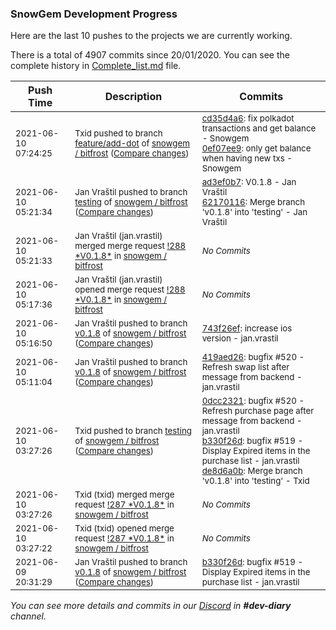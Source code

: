 
### SnowGem Development Progress

Here are the last 10 pushes to the projects we are currently working.

There is a total of 4907 commits since 20/01/2020. You can see the complete history in
 [Complete_list.md](Complete_list.md) file.

| Push Time | Description | Commits |
| --- | --- | --- |
| <sub>2021-06-10 07:24:25</sub> | <sub>Txid pushed to branch [feature/add\-dot](https://gitlab.com/snowgem/bitfrost/commits/feature/add-dot) of [snowgem / bitfrost](https://gitlab.com/snowgem/bitfrost) ([Compare changes](https://gitlab.com/snowgem/bitfrost/compare/ef64fe7f2629195334f20f1d253b1d0a595592d1...0ef07ee99917467e80a7bdec5ac8b86a8603c0d7))</sub> | <sub>[cd35d4a6](https://gitlab.com/snowgem/bitfrost/-/commit/cd35d4a64d86cfc046ddc43ed25c03e9ee208a24): fix polkadot transactions and get balance - Snowgem<br>[0ef07ee9](https://gitlab.com/snowgem/bitfrost/-/commit/0ef07ee99917467e80a7bdec5ac8b86a8603c0d7): only get balance when having new txs - Snowgem</sub> |
| <sub>2021-06-10 05:21:34</sub> | <sub>Jan Vraštil pushed to branch [testing](https://gitlab.com/snowgem/bitfrost/commits/testing) of [snowgem / bitfrost](https://gitlab.com/snowgem/bitfrost) ([Compare changes](https://gitlab.com/snowgem/bitfrost/compare/de8d6a0b5a18dca382d660adec4730b5a045a655...62170116cea71d54bc1f7ef68dd7937a719eb4d1))</sub> | <sub>[ad3ef0b7](https://gitlab.com/snowgem/bitfrost/-/commit/ad3ef0b76e6ccdd2331b315232d81af9b822a4b9): V0.1.8 - Jan Vraštil<br>[62170116](https://gitlab.com/snowgem/bitfrost/-/commit/62170116cea71d54bc1f7ef68dd7937a719eb4d1): Merge branch 'v0.1.8' into 'testing' - Jan Vraštil</sub> |
| <sub>2021-06-10 05:21:33</sub> | <sub>Jan Vraštil (jan.vrastil) merged merge request [\!288 \*V0\.1\.8\*](https://gitlab.com/snowgem/bitfrost/-/merge_requests/288) in [snowgem / bitfrost](https://gitlab.com/snowgem/bitfrost)</sub> | <sub>_No Commits_</sub> |
| <sub>2021-06-10 05:17:36</sub> | <sub>Jan Vraštil (jan.vrastil) opened merge request [\!288 \*V0\.1\.8\*](https://gitlab.com/snowgem/bitfrost/-/merge_requests/288) in [snowgem / bitfrost](https://gitlab.com/snowgem/bitfrost)</sub> | <sub>_No Commits_</sub> |
| <sub>2021-06-10 05:16:50</sub> | <sub>Jan Vraštil pushed to branch [v0\.1\.8](https://gitlab.com/snowgem/bitfrost/commits/v0.1.8) of [snowgem / bitfrost](https://gitlab.com/snowgem/bitfrost) ([Compare changes](https://gitlab.com/snowgem/bitfrost/compare/419aed262cd085fa09ccce0a92a6f768b221aa1f...743f26ef3f4c3a94aecc307a549d391a435ee762))</sub> | <sub>[743f26ef](https://gitlab.com/snowgem/bitfrost/-/commit/743f26ef3f4c3a94aecc307a549d391a435ee762): increase ios version - jan.vrastil</sub> |
| <sub>2021-06-10 05:11:04</sub> | <sub>Jan Vraštil pushed to branch [v0\.1\.8](https://gitlab.com/snowgem/bitfrost/commits/v0.1.8) of [snowgem / bitfrost](https://gitlab.com/snowgem/bitfrost) ([Compare changes](https://gitlab.com/snowgem/bitfrost/compare/b330f26dcbfa47b37ec1badbd5d56385303599bd...419aed262cd085fa09ccce0a92a6f768b221aa1f))</sub> | <sub>[419aed26](https://gitlab.com/snowgem/bitfrost/-/commit/419aed262cd085fa09ccce0a92a6f768b221aa1f): bugfix #520 - Refresh swap list after message from backend - jan.vrastil</sub> |
| <sub>2021-06-10 03:27:26</sub> | <sub>Txid pushed to branch [testing](https://gitlab.com/snowgem/bitfrost/commits/testing) of [snowgem / bitfrost](https://gitlab.com/snowgem/bitfrost) ([Compare changes](https://gitlab.com/snowgem/bitfrost/compare/033f7c045b94de1f8727292181c2b4e4cdc36c6a...de8d6a0b5a18dca382d660adec4730b5a045a655))</sub> | <sub>[0dcc2321](https://gitlab.com/snowgem/bitfrost/-/commit/0dcc2321ff0615cc13b1224ffe8f0b1535243428): bugfix #520 - Refresh purchase page after message from backend - jan.vrastil<br>[b330f26d](https://gitlab.com/snowgem/bitfrost/-/commit/b330f26dcbfa47b37ec1badbd5d56385303599bd): bugfix #519 - Display Expired items in the purchase list - jan.vrastil<br>[de8d6a0b](https://gitlab.com/snowgem/bitfrost/-/commit/de8d6a0b5a18dca382d660adec4730b5a045a655): Merge branch 'v0.1.8' into 'testing' - Txid</sub> |
| <sub>2021-06-10 03:27:26</sub> | <sub>Txid (txid) merged merge request [\!287 \*V0\.1\.8\*](https://gitlab.com/snowgem/bitfrost/-/merge_requests/287) in [snowgem / bitfrost](https://gitlab.com/snowgem/bitfrost)</sub> | <sub>_No Commits_</sub> |
| <sub>2021-06-10 03:27:22</sub> | <sub>Txid (txid) opened merge request [\!287 \*V0\.1\.8\*](https://gitlab.com/snowgem/bitfrost/-/merge_requests/287) in [snowgem / bitfrost](https://gitlab.com/snowgem/bitfrost)</sub> | <sub>_No Commits_</sub> |
| <sub>2021-06-09 20:31:29</sub> | <sub>Jan Vraštil pushed to branch [v0\.1\.8](https://gitlab.com/snowgem/bitfrost/commits/v0.1.8) of [snowgem / bitfrost](https://gitlab.com/snowgem/bitfrost) ([Compare changes](https://gitlab.com/snowgem/bitfrost/compare/0dcc2321ff0615cc13b1224ffe8f0b1535243428...b330f26dcbfa47b37ec1badbd5d56385303599bd))</sub> | <sub>[b330f26d](https://gitlab.com/snowgem/bitfrost/-/commit/b330f26dcbfa47b37ec1badbd5d56385303599bd): bugfix #519 - Display Expired items in the purchase list - jan.vrastil</sub> |

_You can see more details and commits in our [Discord](https://discord.gg/zumGnbg) in **#dev-diary** channel._
